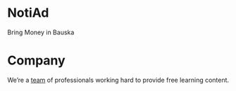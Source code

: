 # NotiAd
Bring Money in Bauska


<html>
   <head>
      <title>HTML Hyperlinks</title>
   </head>

   <body>
      <h1>Company</h1>
      <p>
         We’re a <a href="/about/about_team.htm">team</a> of professionals working
         hard to provide free learning content.
      </p>
   </body>
</html>
